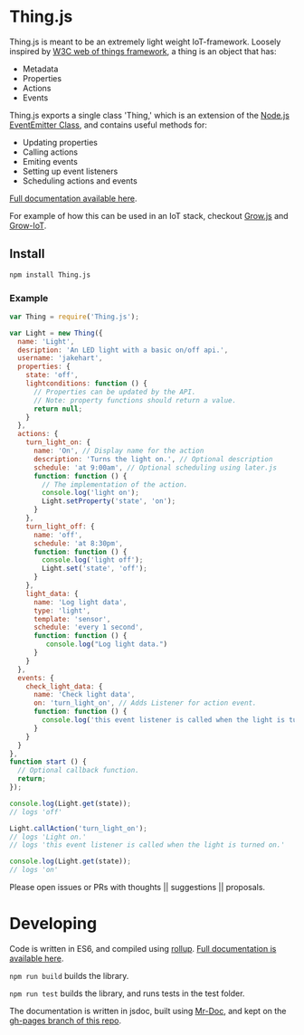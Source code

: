 # Thing.js

Thing.js is meant to be an extremely light weight IoT-framework. Loosely inspired by [W3C web of things framework](https://github.com/w3c/web-of-things-framework), a thing is an object that has:

* Metadata
* Properties
* Actions
* Events

Thing.js exports a single class 'Thing,' which is an extension of the [Node.js EventEmitter Class](https://nodejs.org/api/events.html), and contains useful methods for:

* Updating properties
* Calling actions
* Emiting events
* Setting up event listeners
* Scheduling actions and events

[Full documentation available here](http://commongarden.github.io/Thing.js/docs/Thing.js.html).

For example of how this can be used in an IoT stack, checkout [Grow.js](https://github.com/CommonGarden/Grow.js) and [Grow-IoT](https://github.com/CommonGarden/Grow-IoT).

## Install
```bash
npm install Thing.js
```

### Example
```javascript
var Thing = require('Thing.js');

var Light = new Thing({
  name: 'Light',
  desription: 'An LED light with a basic on/off api.',
  username: 'jakehart',
  properties: {
    state: 'off',
    lightconditions: function () {
      // Properties can be updated by the API.
      // Note: property functions should return a value.
      return null;
    }
  },
  actions: {
    turn_light_on: {
      name: 'On', // Display name for the action
      description: 'Turns the light on.', // Optional description
      schedule: 'at 9:00am', // Optional scheduling using later.js
      function: function () {
        // The implementation of the action.
        console.log('light on');
        Light.setProperty('state', 'on');
      }
    },
    turn_light_off: {
      name: 'off',
      schedule: 'at 8:30pm',
      function: function () {
        console.log('light off');
        Light.set('state', 'off');
      }
    },
    light_data: {
      name: 'Log light data', 
      type: 'light',
      template: 'sensor',
      schedule: 'every 1 second',
      function: function () {
         console.log("Log light data.")
      }
    }
  },
  events: {
    check_light_data: {
      name: 'Check light data',
      on: 'turn_light_on', // Adds Listener for action event.
      function: function () {
        console.log('this event listener is called when the light is turned on.');
      }
    }
  } 
}, 
function start () {
  // Optional callback function.
  return;
});

console.log(Light.get(state));
// logs 'off'

Light.callAction('turn_light_on');
// logs 'Light on.'
// logs 'this event listener is called when the light is turned on.'

console.log(Light.get(state));
// logs 'on'

```

Please open issues or PRs with thoughts || suggestions || proposals.

# Developing

Code is written in ES6, and compiled using [rollup](https://github.com/rollup/rollup). [Full documentation is available here](http://commongarden.github.io/Thing.js/docs/Thing.js.html).

`npm run build` builds the library.

`npm run test` builds the library, and runs tests in the test folder.

The documentation is written in jsdoc, built using [Mr-Doc](https://mr-doc.github.io/), and kept on the [gh-pages branch of this repo](https://github.com/CommonGarden/Thing.js/tree/gh-pages).